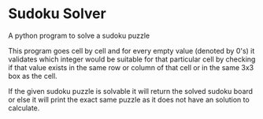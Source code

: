 # Sudoku Solver
 A python program to solve a sudoku puzzle

 This program goes cell by cell and for every empty value (denoted by 0's) it validates which integer would be suitable for that particular cell by checking if that value exists in the same row or column of that cell or in the same 3x3 box as the cell.

 If the given sudoku puzzle is solvable it will return the solved sudoku board or else it will print the exact same puzzle as it does not have an solution to calculate.

 
